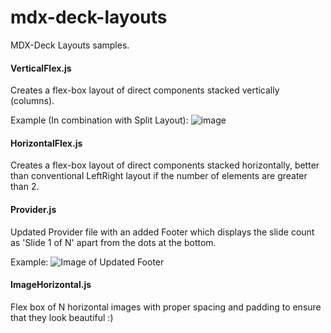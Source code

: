 # mdx-deck-layouts
MDX-Deck Layouts samples.


#### VerticalFlex.js
Creates a flex-box layout of direct components stacked vertically (columns).

Example (In combination with Split Layout):
![image](https://user-images.githubusercontent.com/10993808/49327876-d99d6e80-f58c-11e8-8552-b0465b92874b.png)


#### HorizontalFlex.js
Creates a flex-box layout of direct components stacked horizontally, better than conventional LeftRight layout if the number of elements are greater than 2.


#### Provider.js
Updated Provider file with an added Footer which displays the slide count as 'Slide 1 of N' apart from the dots at the bottom.

Example:
![Image of Updated Footer](https://user-images.githubusercontent.com/10993808/49327796-bc1bd500-f58b-11e8-913c-5bbb68ce69be.png)

#### ImageHorizontal.js
Flex box of N horizontal images with proper spacing and padding to ensure that they look beautiful :)
